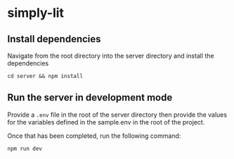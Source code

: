# simply-lit

## Install dependencies
 Navigate from the root directory into the server
 directory and install the dependencies

```
cd server && npm install
```
## Run the server in development mode

Provide a `.env` file in the root of the server directory then provide 
the values for the variables defined in the sample.env in the root of
the project.

Once that has been completed, run the following command:

```
npm run dev
```
